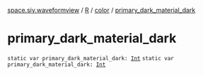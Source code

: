 [space.siy.waveformview](../../index.md) / [R](../index.md) / [color](index.md) / [primary_dark_material_dark](./primary_dark_material_dark.md)

# primary_dark_material_dark

`static var primary_dark_material_dark: `[`Int`](https://kotlinlang.org/api/latest/jvm/stdlib/kotlin/-int/index.html)
`static var primary_dark_material_dark: `[`Int`](https://kotlinlang.org/api/latest/jvm/stdlib/kotlin/-int/index.html)